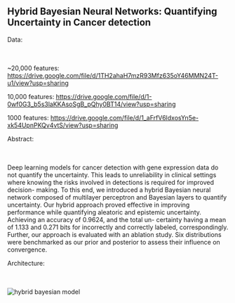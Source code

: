 ## Hybrid Bayesian Neural Networks: Quantifying Uncertainty in Cancer detection

Data: <br><br><br>

~20,000 features: https://drive.google.com/file/d/1TH2ahaH7mzR93Mfz635oY46MMN24T-u1/view?usp=sharing

10,000 features: https://drive.google.com/file/d/1-0wf0G3_b5s3laKKAsoSgB_pQhy0BT14/view?usp=sharing

1000 features: https://drive.google.com/file/d/1_aFrfV6ldxosYn5e-xk54UpnPKQv4vtS/view?usp=sharing



Abstract:<br><br><br>

Deep learning models for cancer detection with gene expression data do not
quantify the uncertainty. This leads to unreliability in clinical settings where
knowing the risks involved in detections is required for improved decision-
making. To this end, we introduced a hybrid Bayesian neural network composed
of multilayer perceptron and Bayesian layers to quantify uncertainty. Our hybrid
approach proved effective in improving performance while quantifying aleatoric
and epistemic uncertainty. Achieving an accuracy of 0.9624, and the total un-
certainty having a mean of 1.133 and 0.271 bits for incorrectly and correctly
labeled, correspondingly. Further, our approach is evaluated with an ablation
study. Six distributions were benchmarked as our prior and posterior to assess
their influence on convergence.


Architecture:<br><br><br>


![hybrid bayesian model](https://github.com/user-attachments/assets/a94ed0c1-2848-4311-baec-e6dd566675f0)
